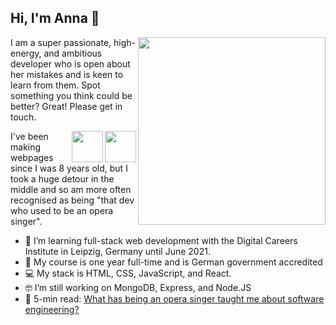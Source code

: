 ## Hi, I'm Anna 👋

<a href="https://www.linkedin.com/in/annajmcdougall/"><img align="right" src="https://i.imgur.com/Gn9jBin.png" width="300px"></a>

 
I am a super passionate, high-energy, and ambitious developer who is open about her mistakes and is keen to learn from them. Spot something you think could be better? Great! Please get in touch.

<a href="http://www.twitter.com/AnnaJMcDougall"><img align="right" src="https://live.staticflickr.com/8426/7749081714_9e35bdcdbd_w.jpg" height="50px" width="50px">
<a href="https://www.linkedin.com/in/annajmcdougall/"><img align="right" src="https://live.staticflickr.com/8296/7749079740_113c14cc98_w.jpg" height="50px" width="50px"></a>
I've been making webpages since I was 8 years old, but I took a huge detour in the middle and so am more often recognised as being "that dev who used to be an opera singer".





- 🌱 I’m learning full-stack web development with the Digital Careers Institute in Leipzig, Germany until June 2021.
- 💪 My course is one year full-time and is German government accredited
- 💻 My stack is HTML, CSS, JavaScript, and React.
- 🤓 I’m still working on MongoDB, Express, and Node.JS
- 📝 5-min read: [What has being an opera singer taught me about software engineering?](https://www.linkedin.com/pulse/what-has-being-opera-singer-taught-me-software-anna-j-mcdougall/)

